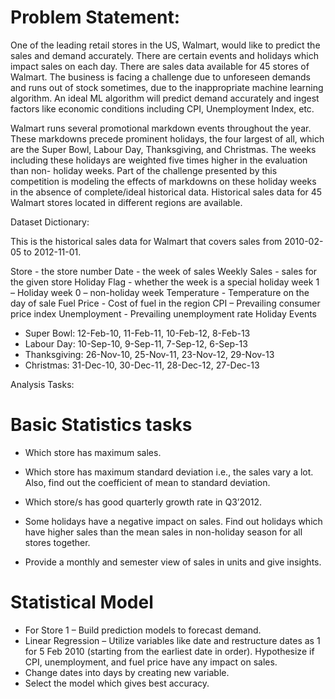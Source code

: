 # Problem Statement:

One of the leading retail stores in the US, Walmart, would like to predict the sales and demand accurately. There are certain events and holidays which impact sales on each day. There are sales data available for 45 stores of Walmart. The business is facing a challenge due to unforeseen demands and runs out of stock sometimes, due to the inappropriate machine learning algorithm. An ideal ML algorithm will predict demand accurately and ingest factors like economic conditions including CPI, Unemployment Index, etc.

Walmart runs several promotional markdown events throughout the year. These markdowns precede prominent holidays, the four largest of all, which are the Super Bowl, Labour Day, Thanksgiving, and Christmas. The weeks including these holidays are weighted five times higher in the evaluation than non- holiday weeks. Part of the challenge presented by this competition is modeling the effects of markdowns on these holiday weeks in the absence of complete/ideal historical data. Historical sales data for 45 Walmart stores located in different regions are available.

Dataset Dictionary:

This is the historical sales data for Walmart that covers sales from 2010-02-05 to 2012-11-01.

Store - the store number
Date - the week of sales
Weekly Sales - sales for the given store
Holiday Flag - whether the week is a special holiday week 1 – Holiday week 0 – non-holiday week
Temperature - Temperature on the day of sale
Fuel Price - Cost of fuel in the region
CPI – Prevailing consumer price index Unemployment - Prevailing unemployment rate Holiday Events
*	Super Bowl: 12-Feb-10, 11-Feb-11, 10-Feb-12, 8-Feb-13
*	Labour Day: 10-Sep-10, 9-Sep-11, 7-Sep-12, 6-Sep-13
*	Thanksgiving: 26-Nov-10, 25-Nov-11, 23-Nov-12, 29-Nov-13
*	Christmas: 31-Dec-10, 30-Dec-11, 28-Dec-12, 27-Dec-13

Analysis Tasks:

# Basic Statistics tasks

*	Which store has maximum sales.
*	Which store has maximum standard deviation i.e., the sales vary a lot. Also, find out the coefficient of mean to standard deviation.
*	Which store/s has good quarterly growth rate in Q3’2012.
*	Some holidays have a negative impact on sales. Find out holidays which have higher sales than the mean sales in non-holiday season for all stores together.

* Provide a monthly and semester view of sales in units and give insights.
 
# Statistical Model

* For Store 1 – Build prediction models to forecast demand.
* Linear Regression – Utilize variables like date and restructure dates as 1 for 5 Feb 2010 (starting from the earliest date in order). Hypothesize if CPI, unemployment, and fuel price have any impact on sales.
*	Change dates into days by creating new variable.
*	Select the model which gives best accuracy.
